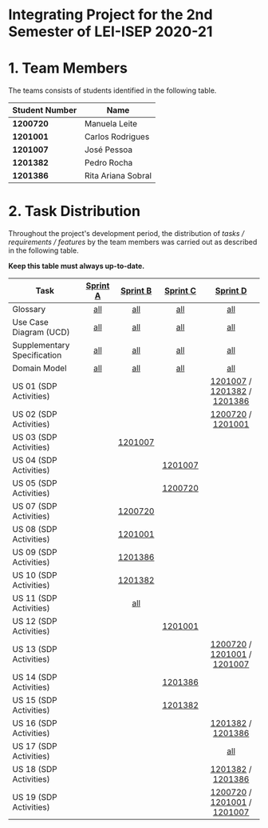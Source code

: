 # Integrating Project for the 2nd Semester of LEI-ISEP 2020-21 

# 1. Team Members

The teams consists of students identified in the following table. 

| Student Number	| Name |
|--------------|----------------------------|
| **1200720**  | Manuela Leite          |
| **1201001**  | Carlos Rodrigues          |
| **1201007**  | José Pessoa          |
| **1201382**  | Pedro Rocha         |
| **1201386**  | Rita Ariana Sobral         |



# 2. Task Distribution ###


Throughout the project's development period, the distribution of _tasks / requirements / features_ by the team members was carried out as described in the following table. 

**Keep this table must always up-to-date.**

| Task                      | [Sprint A](SprintA/README.md) | [Sprint B](SprintB/README.md) | [Sprint C](SprintC/README.md) |  [Sprint D](SprintD/README.md) |
|---------------------------|:------------:|:------------:|:------------:|:------------:|
| Glossary  |  [all](SprintA/Glossary.md)   |   [all](SprintB/Glossary.md)  |   [all](SprintC/Glossary.md)  | [all](SprintD/Glossary.md)  |
| Use Case Diagram (UCD)  |  [all](SprintA/UCD.md)   |   [all](SprintB/UCD.md)  |   [all](SprintC/UCD.md)  | [all](SprintD/UCD.md)  |
| Supplementary Specification   |  [all](SprintA/FURPS.md)   |   [all](SprintB/FURPS.md)  |   [all](SprintC/FURPS.md)  | [all](SprintD/FURPS.md)  |
| Domain Model |  [all](SprintA/DM.md)   |   [all](SprintB/DM.md)  |   [all](SprintC/DM.md)  | [all](SprintD/DM.md)  |
| US 01 (SDP Activities)  | |    |   |  [1201007](SprintB/US01.md) / [1201382](SprintB/US01.md) / [1201386](SprintB/US01.md)|
| US 02 (SDP Activities)  | |    |   | [1200720](SprintB/US02.md) / [1201001](SprintB/US02.md) |
| US 03 (SDP Activities)  | |  [1201007](SprintB/US03.md)  |   |  |
| US 04 (SDP Activities)  | |    |  [1201007](SprintB/US04.md) |  |
| US 05 (SDP Activities)  | |    | [1200720](SprintB/US05.md)  |  |
| US 07 (SDP Activities)  | |  [1200720](SprintB/US07.md) |   |  |
| US 08 (SDP Activities)  | |  [1201001](SprintB/US08.md) |   |  |
| US 09 (SDP Activities)  | |  [1201386](SprintB/US09.md)  |   |  |
| US 10 (SDP Activities)  | |  [1201382](SprintB/US10.md) |   |  |
| US 11 (SDP Activities)  | |  [all](SprintB/US11.md) |   |  |
| US 12 (SDP Activities)  | |    | [1201001](SprintB/US12.md)  |  |
| US 13 (SDP Activities)  | |    |   | [1200720](SprintB/US13.md) / [1201001](SprintB/US13.md) / [1201007](SprintB/US13.md)|
| US 14 (SDP Activities)  | |    |  [1201386](SprintB/US14.md) |  |
| US 15 (SDP Activities)  | |    |  [1201382](SprintB/US15.md)|  |
| US 16 (SDP Activities)  | |    |   | [1201382](SprintB/US16.md) / [1201386](SprintB/US16.md) |
| US 17 (SDP Activities)  | |    |   | [all](SprintB/US17.md) |
| US 18 (SDP Activities)  | |    |   |  [1201382](SprintB/US18.md) / [1201386](SprintB/US19.md)|
| US 19 (SDP Activities)  | |    |   | [1200720](SprintB/US19.md) / [1201001](SprintB/US19.md) / [1201007](SprintB/US19.md) |

